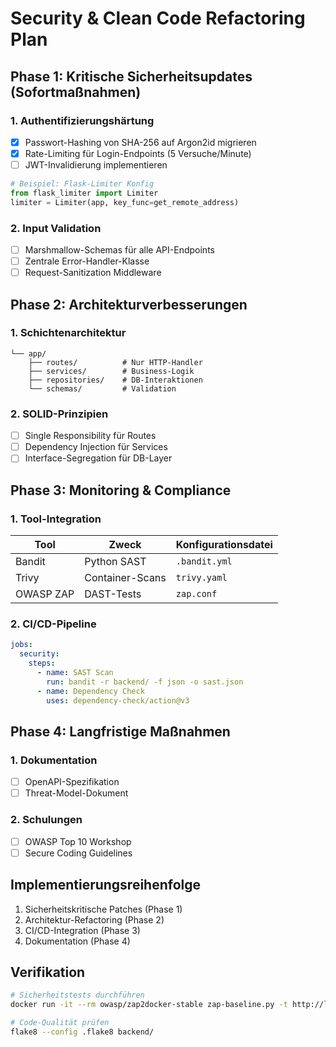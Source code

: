 # Security & Clean Code Refactoring Plan

## Phase 1: Kritische Sicherheitsupdates (Sofortmaßnahmen)

### 1. Authentifizierungshärtung
- [x] Passwort-Hashing von SHA-256 auf Argon2id migrieren
- [x] Rate-Limiting für Login-Endpoints (5 Versuche/Minute)
- [ ] JWT-Invalidierung implementieren

```python
# Beispiel: Flask-Limiter Konfig
from flask_limiter import Limiter
limiter = Limiter(app, key_func=get_remote_address)
```

### 2. Input Validation
- [ ] Marshmallow-Schemas für alle API-Endpoints
- [ ] Zentrale Error-Handler-Klasse
- [ ] Request-Sanitization Middleware

## Phase 2: Architekturverbesserungen

### 1. Schichtenarchitektur
```
└── app/
    ├── routes/          # Nur HTTP-Handler
    ├── services/        # Business-Logik
    ├── repositories/    # DB-Interaktionen  
    └── schemas/         # Validation
```

### 2. SOLID-Prinzipien
- [ ] Single Responsibility für Routes
- [ ] Dependency Injection für Services
- [ ] Interface-Segregation für DB-Layer

## Phase 3: Monitoring & Compliance

### 1. Tool-Integration
| Tool          | Zweck                     | Konfigurationsdatei       |
|---------------|---------------------------|---------------------------|
| Bandit        | Python SAST               | `.bandit.yml`             |
| Trivy         | Container-Scans           | `trivy.yaml`              |
| OWASP ZAP     | DAST-Tests                | `zap.conf`                |

### 2. CI/CD-Pipeline
```yaml
jobs:
  security:
    steps:
      - name: SAST Scan
        run: bandit -r backend/ -f json -o sast.json
      - name: Dependency Check
        uses: dependency-check/action@v3
```

## Phase 4: Langfristige Maßnahmen

### 1. Dokumentation
- [ ] OpenAPI-Spezifikation
- [ ] Threat-Model-Dokument

### 2. Schulungen
- [ ] OWASP Top 10 Workshop
- [ ] Secure Coding Guidelines

## Implementierungsreihenfolge

1. Sicherheitskritische Patches (Phase 1)
2. Architektur-Refactoring (Phase 2) 
3. CI/CD-Integration (Phase 3)
4. Dokumentation (Phase 4)

## Verifikation

```bash
# Sicherheitstests durchführen
docker run -it --rm owasp/zap2docker-stable zap-baseline.py -t http://localhost:5000

# Code-Qualität prüfen
flake8 --config .flake8 backend/
